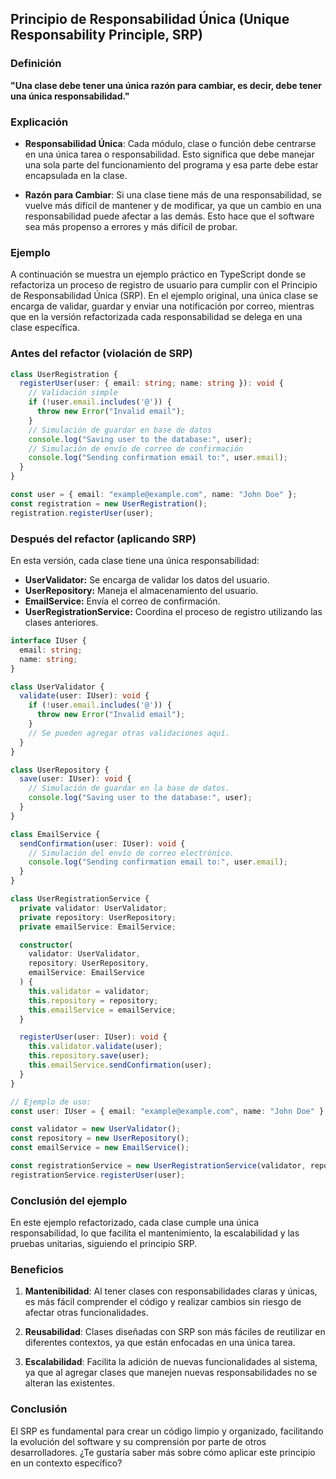 ## Principio de Responsabilidad Única (Unique Responsability Principle, SRP)

### Definición

**"Una clase debe tener una única razón para cambiar, es decir, debe tener una única responsabilidad."**

### Explicación

- **Responsabilidad Única**: Cada módulo, clase o función debe centrarse en una única tarea o responsabilidad. Esto significa que debe manejar una sola parte del funcionamiento del programa y esa parte debe estar encapsulada en la clase.

- **Razón para Cambiar**: Si una clase tiene más de una responsabilidad, se vuelve más difícil de mantener y de modificar, ya que un cambio en una responsabilidad puede afectar a las demás. Esto hace que el software sea más propenso a errores y más difícil de probar.

### Ejemplo

A continuación se muestra un ejemplo práctico en TypeScript donde se refactoriza un proceso de registro de usuario para cumplir con el Principio de Responsabilidad Única (SRP). En el ejemplo original, una única clase se encarga de validar, guardar y enviar una notificación por correo, mientras que en la versión refactorizada cada responsabilidad se delega en una clase específica.

### Antes del refactor (violación de SRP) 
```typescript
class UserRegistration {
  registerUser(user: { email: string; name: string }): void {
    // Validación simple
    if (!user.email.includes('@')) {
      throw new Error("Invalid email");
    }
    // Simulación de guardar en base de datos
    console.log("Saving user to the database:", user);
    // Simulación de envío de correo de confirmación
    console.log("Sending confirmation email to:", user.email);
  }
}

const user = { email: "example@example.com", name: "John Doe" };
const registration = new UserRegistration();
registration.registerUser(user);
```

### Después del refactor (aplicando SRP)
En esta versión, cada clase tiene una única responsabilidad:
- **UserValidator:** Se encarga de validar los datos del usuario.  
- **UserRepository:** Maneja el almacenamiento del usuario.  
- **EmailService:** Envía el correo de confirmación.  
- **UserRegistrationService:** Coordina el proceso de registro utilizando las clases anteriores.

```typescript
interface IUser {
  email: string;
  name: string;
}

class UserValidator {
  validate(user: IUser): void {
    if (!user.email.includes('@')) {
      throw new Error("Invalid email");
    }
    // Se pueden agregar otras validaciones aquí.
  }
}

class UserRepository {
  save(user: IUser): void {
    // Simulación de guardar en la base de datos.
    console.log("Saving user to the database:", user);
  }
}

class EmailService {
  sendConfirmation(user: IUser): void {
    // Simulación del envío de correo electrónico.
    console.log("Sending confirmation email to:", user.email);
  }
}

class UserRegistrationService {
  private validator: UserValidator;
  private repository: UserRepository;
  private emailService: EmailService;

  constructor(
    validator: UserValidator,
    repository: UserRepository,
    emailService: EmailService
  ) {
    this.validator = validator;
    this.repository = repository;
    this.emailService = emailService;
  }

  registerUser(user: IUser): void {
    this.validator.validate(user);
    this.repository.save(user);
    this.emailService.sendConfirmation(user);
  }
}

// Ejemplo de uso:
const user: IUser = { email: "example@example.com", name: "John Doe" };

const validator = new UserValidator();
const repository = new UserRepository();
const emailService = new EmailService();

const registrationService = new UserRegistrationService(validator, repository, emailService);
registrationService.registerUser(user);
```

### Conclusión del ejemplo

En este ejemplo refactorizado, cada clase cumple una única responsabilidad, lo que facilita el mantenimiento, la escalabilidad y las pruebas unitarias, siguiendo el principio SRP.

### Beneficios

1. **Mantenibilidad**: Al tener clases con responsabilidades claras y únicas, es más fácil comprender el código y realizar cambios sin riesgo de afectar otras funcionalidades.

2. **Reusabilidad**: Clases diseñadas con SRP son más fáciles de reutilizar en diferentes contextos, ya que están enfocadas en una única tarea.

3. **Escalabilidad**: Facilita la adición de nuevas funcionalidades al sistema, ya que al agregar clases que manejen nuevas responsabilidades no se alteran las existentes.

### Conclusión

El SRP es fundamental para crear un código limpio y organizado, facilitando la evolución del software y su comprensión por parte de otros desarrolladores. ¿Te gustaría saber más sobre cómo aplicar este principio en un contexto específico?